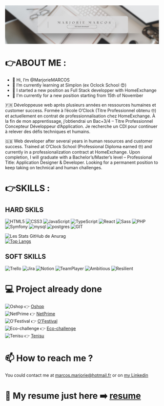 ![Cover](https://github.com/MarjorieMARCOS/MarjorieMARCOS/blob/main/banner.png)

# 👉ABOUT ME :

- 👋 Hi, I’m @MarjorieMARCOS
- 🌱 I’m currently learning at Simplon (ex Oclock School 😍)
- 💞️ I started a new position as Full Stack developper with HomeExchange
- 🚀 I'm currently for a new position starting from 15th of November

🇫🇷 Développeuse web après plusieurs années en ressources humaines et customer success. Formée à l’école O’Clock (Titre Professionnel obtenu 🤓) et actuellement en contrat de professionnalisation chez HomeExchange. À la fin de mon apprentissage, j’obtiendrai un Bac+3/4 – Titre Professionnel Concepteur Développeur d’Application. Je recherche un CDI pour continuer à relever des défis techniques et humains.

🇬🇧 Web developer after several years in human resources and customer success. Trained at O’Clock School (Professional Diploma earned 🤓) and currently in a professionalization contract at HomeExchange. Upon completion, I will graduate with a Bachelor’s/Master’s level – Professional Title: Application Designer & Developer. Looking for a permanent position to keep taking on technical and human challenges.

# 👉SKILLS :

## HARD SKILS

<p>   
    <img alt="HTML5" src="https://img.shields.io/badge/HTML5-E34F26?style=for-the-badge&logo=html5&logoColor=white" />
    <img alt="CSS3" src="https://img.shields.io/badge/CSS3-1572B6?style=for-the-badge&logo=css3&logoColor=white" />
    <img alt="JavaScript" src="https://img.shields.io/badge/JavaScript-F7DF1E?style=for-the-badge&logo=javascript&logoColor=black" />
    <img alt="TypeScript" src="https://img.shields.io/badge/TypeScript-007ACC?style=for-the-badge&logo=typescript&logoColor=white" />
    <img alt="React" src="https://img.shields.io/badge/React-20232A?style=for-the-badge&logo=react&logoColor=61DAFB" />
    <img alt="Sass" src="https://img.shields.io/badge/Sass-CC6699?style=for-the-badge&logo=sass&logoColor=white" />
    <img alt="PHP" src="https://img.shields.io/badge/PHP-777BB4?style=for-the-badge&logo=php&logoColor=white" />
    <img alt="Symfony" src="https://img.shields.io/badge/Symfony-000?logo=symfony&logoColor=fff&style=for-the-badge" />
    <img alt="mysql" src="https://img.shields.io/badge/MySQL-4479A1?style=for-the-badge&logo=mysql&logoColor=white" />
    <img alt="postgres" src="https://img.shields.io/badge/postgresql-4169e1?style=for-the-badge&logo=postgresql&logoColor=white" />
    <img alt="GIT" src="https://img.shields.io/badge/GIT-E44C30?style=for-the-badge&logo=git&logoColor=white" />
</p>

![Les Stats GitHub de Anurag](https://github-readme-stats.vercel.app/api?username=marjoriemarcos&show_icons=true&theme=radical)
<br>
[![Top Langs](https://github-readme-stats.vercel.app/api/top-langs/?username=marjoriemarcos&layout=compact&theme=radical)](https://github.com/marjoriemarcos/github-readme-stats)
<br>

## SOFT SKILLS

<p>
    <img alt="Trello" src="https://img.shields.io/badge/Trello-0052CC?style=for-the-badge&logo=trello&logoColor=white" />
    <img alt="Jira" src="https://img.shields.io/badge/Jira-0052CC?logo=jira&logoColor=fff&style=for-the-badge" />
    <img alt="Notion" src="https://img.shields.io/badge/Notion-000000?style=for-the-badge&logo=notion&logoColor=white" />
    <img alt="TeamPlayer" src="https://img.shields.io/badge/TEAMPLAYER-blue?style=for-the-badge" />
    <img alt="Ambitious" src="https://img.shields.io/badge/AMBITIOUS-blue?style=for-the-badge" />
    <img alt="Resilient" src="https://img.shields.io/badge/RESILIENT-blue?style=for-the-badge" />
</p>

# 💻 Project already done

<img alt="Oshop" src="https://img.shields.io/badge/Oshop-blue?style=for-the-badge" /> 👉 [Oshop](https://github.com/marjoriemarcos/O-Shop)
<br>
<img alt="NetPrime" src="https://img.shields.io/badge/NetPrime-blue?style=for-the-badge" /> 👉 [NetPrime](https://github.com/marjoriemarcos/NetPrime)
<br>
<img alt="O'Festival" src="https://img.shields.io/badge/O'Festival-blue?style=for-the-badge" /> 👉 [O'Festival](https://github.com/marjoriemarcos/O-Festival)
<br>
<img alt="Eco-challenge" src="https://img.shields.io/badge/Eco_challenge-blue?style=for-the-badge" /> 👉 [Eco-challenge](https://github.com/WildCodeSchool/2024-09-wns-jaune-ecochallenges/)
<br>
<img alt="Tenisu" src="https://img.shields.io/badge/Tenisu-blue?style=for-the-badge" /> 👉 [Tenisu](https://github.com/marjoriemarcos/tenisu/)

# 📫 How to reach me ?

You could contact me at marcos.marjorie@hotmail.fr or on [my Linkedin](https://www.linkedin.com/in/marjoriemarcos/)

# 🌟 My resume just here ➡️ [resume](./resume.pdf)
